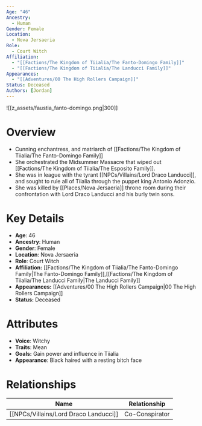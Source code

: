 ```yaml
---
Age: "46"
Ancestry:
  - Human
Gender: Female
Location:
  - Nova Jersaeria
Role:
  - Court Witch
Affiliation:
  - "[[Factions/The Kingdom of Tiialia/The Fanto-Domingo Family]]"
  - "[[Factions/The Kingdom of Tiialia/The Landucci Family]]"
Appearances:
  - "[[Adventures/00 The High Rollers Campaign]]"
Status: Deceased
Authors: [Jordan]
---
```

![[z_assets/faustia_fanto-domingo.png|300]]

# Overview
- Cunning enchantress, and matriarch of [[Factions/The Kingdom of Tiialia/The Fanto-Domingo Family]]
- She orchestrated the Midsummer Massacre that wiped out [[Factions/The Kingdom of Tiialia/The Esposito Family]].
- She was in league with the tyrant [[NPCs/Villains/Lord Draco Landucci]], and sought to rule all of Tiialia through the puppet king Antonio Adonzio.
- She was killed by [[Places/Nova Jersaeria]] throne room during their confrontation with Lord Draco Landucci and his burly twin sons.

# Key Details
- **Age**: 46
- **Ancestry**: Human
- **Gender**: Female
- **Location**: Nova Jersaeria
- **Role**: Court Witch
- **Affiliation:** [[Factions/The Kingdom of Tiialia/The Fanto-Domingo Family\|The Fanto-Domingo Family]],[[Factions/The Kingdom of Tiialia/The Landucci Family\|The Landucci Family]]
- **Appearances:** [[Adventures/00 The High Rollers Campaign\|00 The High Rollers Campaign]]
- **Status:** Deceased

# Attributes
- **Voice**: Witchy
- **Traits**: Mean
- **Goals:** Gain power and influence in Tiialia
- **Appearance**: Black haired with a resting bitch face

# Relationships

| Name                    | Relationship   |
| ----------------------- | -------------- |
| [[NPCs/Villains/Lord Draco Landucci]] | Co-Conspirator |
